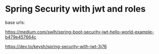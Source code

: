 # Spring Security with jwt and roles

base urls:

https://medium.com/swlh/spring-boot-security-jwt-hello-world-example-b479e457664c

https://dev.to/keysh/spring-security-with-jwt-3j76
